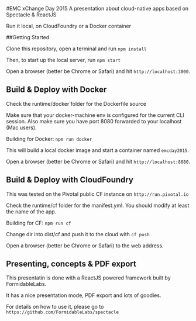 #EMC xChange Day 2015
A presentation about cloud-native apps based on Spectacle & ReactJS

Run it local, on CloudFoundry or a Docker container

##Getting Started

Clone this repository, open a terminal and run `npm install`

Then, to start up the local server, run `npm start`

Open a browser (better be Chrome or Safari) and hit `http://localhost:3000`.

## Build & Deploy with Docker

Check the runtime/docker folder for the Dockerfile source 

Make sure that your docker-machine env is configured for the current CLI session. Also make sure you have port 8080 forwarded to your localhost (Mac users).

Building for Docker: `npm run docker`

This will build a local docker image and start a container named `emcday2015`.

Open a browser (better be Chrome or Safari) and hit `http://localhost:8080`.

## Build & Deploy with CloudFoundry

This was tested on the Pivotal public CF instance on `http://run.pivotal.io` 

Check the runtime/cf folder for the manifest.yml. You should modify at least the name of the app.

Building for CF: `npm run cf`

Change dir into dist/cf and push it to the cloud with `cf push`

Open a browser (better be Chrome or Safari) to the web address.

## Presenting, concepts & PDF export

This presentatin is done with a ReactJS powered framework built by FormidableLabs.

It has a nice presentation mode, PDF export and lots of goodies.

For details on how to use it, please go to `https://github.com/FormidableLabs/spectacle`

